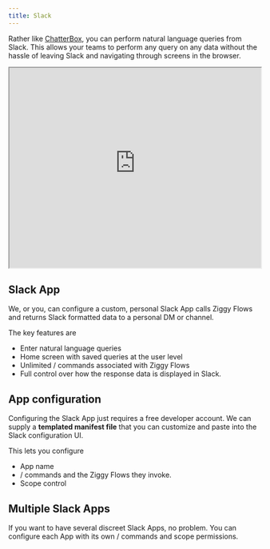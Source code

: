 ```yaml
---
title: Slack
---
```


Rather like [ChatterBox](search-chatterbox.md), you can perform natural language queries from Slack. This allows your teams to perform any query on any data without the hassle of leaving Slack and navigating through screens in the browser.

<iframe 
  src="https://nxucrsk2vrk61vtm.public.blob.vercel-storage.com/website-videos/slack-overview-UAw2NUTAo8NJHOiblOdEvfh8sSPyBT.mp4" 
  width="100%" 
  height="400" 
  allow="fullscreen; picture-in-picture" 
  allowfullscreen>
</iframe>

## Slack App
We, or you, can configure a custom, personal Slack App calls Ziggy Flows and returns Slack formatted data to a personal DM or channel.

The key features are

- Enter natural language queries
- Home screen with saved queries at the user level
- Unlimited / commands associated with Ziggy Flows
- Full control over how the response data is displayed in Slack.

## App configuration 
Configuring the Slack App just requires a free developer account. We can supply a **templated manifest file** that you can customize and paste into the Slack configuration UI.

This lets you configure

- App name
- / commands and the Ziggy Flows they invoke.
- Scope control

## Multiple Slack Apps
If you want to have several discreet Slack Apps, no problem. You can configure each App with its own / commands and scope permissions.


